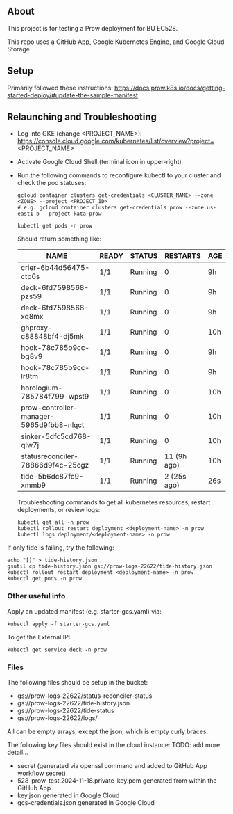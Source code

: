 ## About

This project is for testing a Prow deployment for BU EC528.  

This repo uses a GitHub App, Google Kubernetes Engine, and Google Cloud Storage.


## Setup

Primarily followed these instructions: https://docs.prow.k8s.io/docs/getting-started-deploy/#update-the-sample-manifest



## Relaunching and Troubleshooting

 - Log into GKE (change <PROJECT_NAME>): https://console.cloud.google.com/kubernetes/list/overview?project=<PROJECT_NAME>
 - Activate Google Cloud Shell (terminal icon in upper-right)
 - Run the following commands to reconfigure kubectl to your cluster and check the pod statuses: 

   ```console
   gcloud container clusters get-credentials <CLUSTER_NAME> --zone <ZONE> --project <PROJECT_ID>
   # e.g. gcloud container clusters get-credentials prow --zone us-east1-b --project kata-prow
   ```

   ```console
   kubectl get pods -n prow
   ```

   Should return something like:

    | NAME                                           | READY   | STATUS    | RESTARTS      | AGE |
    | ---------------------------------------------- | ------- | --------- | ------------- | --- |
    | crier-6b44d56475-ctp6s                         | 1/1     | Running   | 0             | 9h  |
    | deck-6fd7598568-pzs59                          | 1/1     | Running   | 0             | 9h  |
    | deck-6fd7598568-xq8mx                          | 1/1     | Running   | 0             | 9h  |
    | ghproxy-c88848bf4-dj5mk                        | 1/1     | Running   | 0             | 10h |
    | hook-78c785b9cc-bg8v9                          | 1/1     | Running   | 0             | 9h  |
    | hook-78c785b9cc-lr8tm                          | 1/1     | Running   | 0             | 9h  |
    | horologium-785784f799-wpst9                    | 1/1     | Running   | 0             | 10h |
    | prow-controller-manager-5965d9fbb8-nlqct       | 1/1     | Running   | 0             | 10h |
    | sinker-5dfc5cd768-qlw7j                        | 1/1     | Running   | 0             | 10h |
    | statusreconciler-78866d9f4c-25cgz              | 1/1     | Running   | 11 (9h ago)   | 10h |
    | tide-5b6dc87fc9-xmmb9                          | 1/1     | Running   | 2 (25s ago)   | 26s |


   Troubleshooting commands to get all kubernetes resources, restart deployments, or review logs:

   ```console
   kubectl get all -n prow
   kubectl rollout restart deployment <deployment-name> -n prow
   kubectl logs deployment/<deployment-name> -n prow
   ```

  If only tide is failing, try the following:

  ```console
  echo "[]" > tide-history.json
  gsutil cp tide-history.json gs://prow-logs-22622/tide-history.json
  kubectl rollout restart deployment <deployment-name> -n prow
  kubectl get pods -n prow
  ```


### Other useful info

Apply an updated manifest (e.g. starter-gcs.yaml) via:

```console
kubectl apply -f starter-gcs.yaml
```

To get the External IP:

```console
kubectl get service deck -n prow
```


### Files

The following files should be setup in the bucket:

 - gs://prow-logs-22622/status-reconciler-status
 - gs://prow-logs-22622/tide-history.json
 - gs://prow-logs-22622/tide-status
 - gs://prow-logs-22622/logs/

All can be empty arrays, except the json, which is empty curly braces. 

The following key files should exist in the cloud instance: 
TODO: add more detail...
 - secret (generated via openssl command and added to GitHub App workflow secret)
 - 528-prow-test.2024-11-18.private-key.pem generated from within the GitHub App
 - key.json generated in Google Cloud
 - gcs-credentials.json generated in Google Cloud

